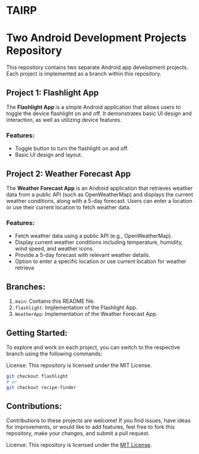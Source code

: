 # TAIRP

# Two Android Development Projects Repository

This repository contains two separate Android app development projects. Each project is implemented as a branch within this repository.

## Project 1: Flashlight App

The **Flashlight App** is a simple Android application that allows users to toggle the device flashlight on and off. It demonstrates basic UI design and interaction, as well as utilizing device features.

### Features:

- Toggle button to turn the flashlight on and off.
- Basic UI design and layout.

## Project 2: Weather Forecast App

The **Weather Forecast App** is an Android application that retrieves weather data from a public API (such as OpenWeatherMap) and displays the current weather conditions, along with a 5-day forecast. Users can enter a location or use their current location to fetch weather data.

### Features:

- Fetch weather data using a public API (e.g., OpenWeatherMap).
- Display current weather conditions including temperature, humidity, wind speed, and weather icons.
- Provide a 5-day forecast with relevant weather details.
- Option to enter a specific location or use current location for weather retrieva

## Branches:

1. `main`: Contains this README file.
2. `flashlight`: Implementation of the Flashlight App.
3. `WeatherApp`: Implementation of the Weather Forecast App.

## Getting Started:

To explore and work on each project, you can switch to the respective branch using the following commands:


License:
This repository is licensed under the MIT License.

```bash
git checkout flashlight
# or
git checkout recipe-finder
```
## Contributions:
Contributions to these projects are welcome! If you find issues, have ideas for improvements, or would like to add features, feel free to fork this repository, make your changes, and submit a pull request.

License:
This repository is licensed under the [MIT License](License).


